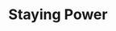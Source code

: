 ---
pid: RS382
title: Staying Power
location_transcription: visible from I-95 Near Holmesburg Prison
zipcode: '19103'
outside_phl: 
neighborhood: Rittenhouse Square,Avenue of The Arts,Logan Square,Fitler Square
age: '52'
age_range: 50-59
instagram: 
image_file_name: RS_382.jpg
proposal_transcription: "// A tower with a sundial to represent simplicity (ideally)
  or a clock made of brick to represent the changes in the city overtime. Each brick
  represents a neighborhood. Materials are interspersed representing materials made
  in the vicinity by Philadelphians. The monument represents the many stories of all
  Philadelphians, not just one person. It is the flavor of the neighborhoods that
  make this city special//"
topic: Architecture,Culture,History,Inclusivity,Neighborhoods,Philadelphia,Race Ethnicity
topic_summary: 0, 0, 0, 0, 0, 0, 0
type: Conceptual,Sculpture Statue
keywords_other: 
credit: Barbara Klock
image_labels: 
twitter: 
facebook: 
permalink: "/monuments/rs382/"
layout: item-page
---